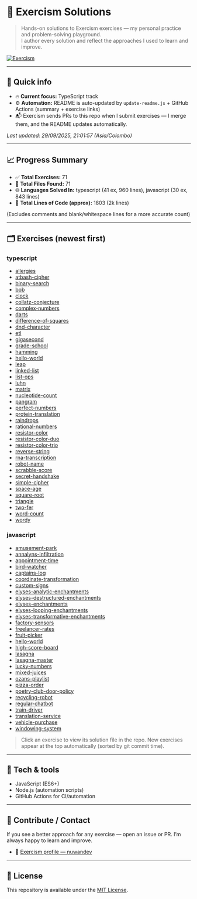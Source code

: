 # 🧠 Exercism Solutions

> Hands-on solutions to Exercism exercises — my personal practice and problem-solving playground.  
> I author every solution and reflect the approaches I used to learn and improve.

[![Exercism](https://img.shields.io/badge/Exercism-nuwandev-blue)](https://exercism.org/profiles/nuwandev)

---

## 🔎 Quick info

- 🔥 **Current focus:** TypeScript track  
- ⚙️ **Automation:** README is auto-updated by `update-readme.js` + GitHub Actions (summary + exercise links)  
- 📬 Exercism sends PRs to this repo when I submit exercises — I merge them, and the README updates automatically.

<!-- UPDATED_AT -->
_Last updated: 29/09/2025, 21:01:57 (Asia/Colombo)_
<!-- /UPDATED_AT -->

---

## 📈 Progress Summary

<!-- STATS_START -->
- ✅ **Total Exercises:** 71
- 📁 **Total Files Found:** 71
- 🌐 **Languages Solved In:** typescript (41 ex, 960 lines), javascript (30 ex, 843 lines)
- 🧾 **Total Lines of Code (approx):** 1803 (2k lines)
<!-- STATS_END -->
(Excludes comments and blank/whitespace lines for a more accurate count)

---

## 🗂 Exercises (newest first)

<!-- EXERCISES_START -->

### typescript

- [allergies](./solutions/typescript/allergies/1/allergies.ts)
- [atbash-cipher](./solutions/typescript/atbash-cipher/1/atbash-cipher.ts)
- [binary-search](./solutions/typescript/binary-search/1/binary-search.ts)
- [bob](./solutions/typescript/bob/2/bob.ts)
- [clock](./solutions/typescript/clock/1/clock.ts)
- [collatz-conjecture](./solutions/typescript/collatz-conjecture/1/collatz-conjecture.ts)
- [complex-numbers](./solutions/typescript/complex-numbers/1/complex-numbers.ts)
- [darts](./solutions/typescript/darts/1/darts.ts)
- [difference-of-squares](./solutions/typescript/difference-of-squares/1/difference-of-squares.ts)
- [dnd-character](./solutions/typescript/dnd-character/1/dnd-character.ts)
- [etl](./solutions/typescript/etl/1/etl.ts)
- [gigasecond](./solutions/typescript/gigasecond/1/gigasecond.ts)
- [grade-school](./solutions/typescript/grade-school/1/grade-school.ts)
- [hamming](./solutions/typescript/hamming/1/hamming.ts)
- [hello-world](./solutions/typescript/hello-world/1/hello-world.ts)
- [leap](./solutions/typescript/leap/1/leap.ts)
- [linked-list](./solutions/typescript/linked-list/1/linked-list.ts)
- [list-ops](./solutions/typescript/list-ops/1/list-ops.ts)
- [luhn](./solutions/typescript/luhn/1/luhn.ts)
- [matrix](./solutions/typescript/matrix/1/matrix.ts)
- [nucleotide-count](./solutions/typescript/nucleotide-count/1/nucleotide-count.ts)
- [pangram](./solutions/typescript/pangram/1/pangram.ts)
- [perfect-numbers](./solutions/typescript/perfect-numbers/1/perfect-numbers.ts)
- [protein-translation](./solutions/typescript/protein-translation/1/protein-translation.ts)
- [raindrops](./solutions/typescript/raindrops/1/raindrops.ts)
- [rational-numbers](./solutions/typescript/rational-numbers/1/rational-numbers.ts)
- [resistor-color](./solutions/typescript/resistor-color/1/resistor-color.ts)
- [resistor-color-duo](./solutions/typescript/resistor-color-duo/1/resistor-color-duo.ts)
- [resistor-color-trio](./solutions/typescript/resistor-color-trio/1/resistor-color-trio.ts)
- [reverse-string](./solutions/typescript/reverse-string/1/reverse-string.ts)
- [rna-transcription](./solutions/typescript/rna-transcription/1/rna-transcription.ts)
- [robot-name](./solutions/typescript/robot-name/1/robot-name.ts)
- [scrabble-score](./solutions/typescript/scrabble-score/1/scrabble-score.ts)
- [secret-handshake](./solutions/typescript/secret-handshake/1/secret-handshake.ts)
- [simple-cipher](./solutions/typescript/simple-cipher/1/simple-cipher.ts)
- [space-age](./solutions/typescript/space-age/1/space-age.ts)
- [square-root](./solutions/typescript/square-root/1/square-root.ts)
- [triangle](./solutions/typescript/triangle/1/triangle.ts)
- [two-fer](./solutions/typescript/two-fer/1/two-fer.ts)
- [word-count](./solutions/typescript/word-count/1/word-count.ts)
- [wordy](./solutions/typescript/wordy/1/wordy.ts)


### javascript

- [amusement-park](./solutions/javascript/amusement-park/1/amusement-park.js)
- [annalyns-infiltration](./solutions/javascript/annalyns-infiltration/1/annalyns-infiltration.js)
- [appointment-time](./solutions/javascript/appointment-time/1/appointment-time.js)
- [bird-watcher](./solutions/javascript/bird-watcher/1/bird-watcher.js)
- [captains-log](./solutions/javascript/captains-log/1/captains-log.js)
- [coordinate-transformation](./solutions/javascript/coordinate-transformation/1/coordinate-transformation.js)
- [custom-signs](./solutions/javascript/custom-signs/1/custom-signs.js)
- [elyses-analytic-enchantments](./solutions/javascript/elyses-analytic-enchantments/1/enchantments.js)
- [elyses-destructured-enchantments](./solutions/javascript/elyses-destructured-enchantments/1/enchantments.js)
- [elyses-enchantments](./solutions/javascript/elyses-enchantments/1/enchantments.js)
- [elyses-looping-enchantments](./solutions/javascript/elyses-looping-enchantments/1/enchantments.js)
- [elyses-transformative-enchantments](./solutions/javascript/elyses-transformative-enchantments/1/enchantments.js)
- [factory-sensors](./solutions/javascript/factory-sensors/1/factory-sensors.js)
- [freelancer-rates](./solutions/javascript/freelancer-rates/1/freelancer-rates.js)
- [fruit-picker](./solutions/javascript/fruit-picker/1/fruit-picker.js)
- [hello-world](./solutions/javascript/hello-world/1/hello-world.js)
- [high-score-board](./solutions/javascript/high-score-board/1/high-score-board.js)
- [lasagna](./solutions/javascript/lasagna/1/lasagna.js)
- [lasagna-master](./solutions/javascript/lasagna-master/1/lasagna-master.js)
- [lucky-numbers](./solutions/javascript/lucky-numbers/1/lucky-numbers.js)
- [mixed-juices](./solutions/javascript/mixed-juices/1/mixed-juices.js)
- [ozans-playlist](./solutions/javascript/ozans-playlist/1/ozans-playlist.js)
- [pizza-order](./solutions/javascript/pizza-order/1/global.d.ts)
- [poetry-club-door-policy](./solutions/javascript/poetry-club-door-policy/1/door-policy.js)
- [recycling-robot](./solutions/javascript/recycling-robot/1/assembly-line.js)
- [regular-chatbot](./solutions/javascript/regular-chatbot/1/regular-chatbot.js)
- [train-driver](./solutions/javascript/train-driver/1/train-driver.js)
- [translation-service](./solutions/javascript/translation-service/1/service.js)
- [vehicle-purchase](./solutions/javascript/vehicle-purchase/1/vehicle-purchase.js)
- [windowing-system](./solutions/javascript/windowing-system/1/windowing-system.js)

<!-- EXERCISES_END -->

> Click an exercise to view its solution file in the repo. New exercises appear at the top automatically (sorted by git commit time).

---

## 🔧 Tech & tools

- JavaScript (ES6+)  
- Node.js (automation scripts)  
- GitHub Actions for CI/automation

---

## 🤝 Contribute / Contact

If you see a better approach for any exercise — open an issue or PR. I’m always happy to learn and improve.

- 🔗 [Exercism profile — nuwandev](https://exercism.org/profiles/nuwandev)

---

## 📄 License

This repository is available under the [MIT License](LICENSE).
